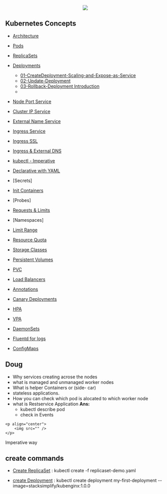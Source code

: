 <p align="center">
    <img src="https://user-images.githubusercontent.com/34484660/253774654-90e595e7-8041-410e-a405-bf7d21d130ff.png" />
</p>

## Kubernetes Concepts


- [Architecture](https://github.com/sudheermuthyala/EKS/blob/main/03-Kubernets-Fundamentals/00-Kubernetes-Architecture/README.md#kubernetes---architecture)
- [Pods](https://github.com/sudheermuthyala/EKS/blob/main/03-Kubernets-Fundamentals/01-Pod/README.md#kubernetes---pods)
- [ReplicaSets](https://github.com/sudheermuthyala/EKS/blob/main/03-Kubernets-Fundamentals/02-ReplicaSet/README.md#kubernetes---replicasets)
- [Deployments](https://github.com/sudheermuthyala/EKS/blob/main/03-Kubernets-Fundamentals/03-Deployment/README.md#deployments)
    - [01-CreateDeployment-Scaling-and-Expose-as-Service](https://github.com/sudheermuthyala/EKS/tree/main/03-Kubernets-Fundamentals/03-Deployment#01-createdeployment-scaling-and-expose-as-service)
    - [02-Update-Deployment](https://github.com/sudheermuthyala/EKS/blob/main/03-Kubernets-Fundamentals/03-Deployment/02-Update-Deployment/README.md#02-update-deployment)
    - [03-Rollback-Deployment Introduction](https://github.com/sudheermuthyala/EKS/blob/main/03-Kubernets-Fundamentals/03-Deployment/03-Rollback-Deployment/README.md#03-rollback-deployment-introduction)
    - [](https://github.com/sudheermuthyala/EKS/blob/main/03-Kubernets-Fundamentals/03-Deployment/04-Pause-and-Resume-Deployment/README.md#04-pause-deployment-and-two-changes)


- [Node Port Service](https://github.com/sudheermuthyala/EKS/blob/main/03-Kubernets-Fundamentals/04-Service/README.md#nodeport-service-introduction)
- [Cluster IP Service]()
- [External Name Service]()
- [Ingress Service]()
- [Ingress SSL]()
- [Ingress & External DNS]()
- [kubectl - Imperative]()
- [Declarative with YAML]()
- [Secrets]
- [Init Containers]()
- [Probes]
- [Requests & Limits]()
- [Namespaces]
- [Limit Range]()
- [Resource Quota]()
- [Storage Classes]()
- [Persistent Volumes]()
- [PVC]()
- [Load Balancers]()
- [Annotations]()
- [Canary Deployments]()
- [HPA]()
- [VPA]()
- [DaemonSets]()
- [Fluentd for logs]()
- [ConfigMaps]()


## Doug

- Why services creating acrose the nodes
- what is managed and unmanaged worker nodes
- What is helper Containers or (side- car) 
- stateless applications.
- How you can check which pod is alocated to which worker node 
- what is Restservice Application 
**Ans:**
  - kubectl describe pod <pod-name>
  - check in Events 
  




```
<p align="center">
    <img src="" />
</p>

```

Imperative way


## create commands 

- [Create ReplicaSet](https://github.com/sudheermuthyala/EKS/blob/main/03-Kubernets-Fundamentals/02-ReplicaSet/README.md#create-replicaset)  : kubectl create -f replicaset-demo.yaml

- [create Deployment](https://github.com/sudheermuthyala/EKS/tree/main/03-Kubernets-Fundamentals/03-Deployment#01-createdeployment-scaling-and-expose-as-service) : kubectl create deployment my-first-deployment --image=stacksimplify/kubenginx:1.0.0
